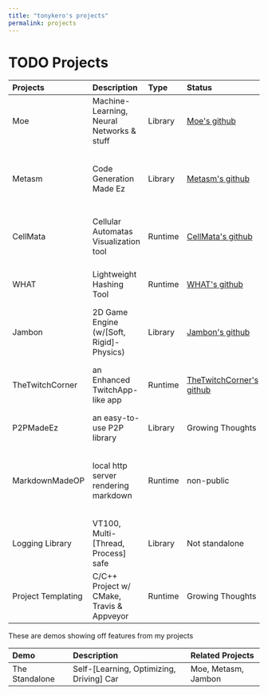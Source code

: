 ```yaml
---
title: "tonykero's projects"
permalink: projects
---
```


# TODO Projects

| Projects          | Description                               | Type      | Status                                        | TODO                                                                      |
| :---              | :---                                      | :---      | :---                                          | :---                                                                      |
| Moe               | Machine-Learning, Neural Networks & stuff | Library   | [Moe's github             ][repo-moe      ]   | Add Parallel Implementations + NNs + Cellular Automatas                   |
| Metasm            | Code Generation Made Ez                   | Library   | [Metasm's github          ][repo-metasm   ]   | Refactor with LLVM + WebAssembly + Emscripten + Decompilers to LLVM IR    |
| CellMata          | Cellular Automatas Visualization tool     | Runtime   | [CellMata's github        ][repo-cellmata ]   | Delete ? make a Complete Automatas Library ? Merge into Moe ?             |
| WHAT              | Lightweight Hashing Tool                  | Runtime   | [WHAT's github            ][repo-what     ]   | Add Compressions algorithms + pw manager                                  |
| Jambon            | 2D Game Engine (w/[Soft, Rigid]-Physics)  | Library   | [Jambon's github          ][repo-jambon   ]   | Just Do It, Box2D + SFML + ImGui                                          |
| TheTwitchCorner   | an Enhanced TwitchApp-like app            | Runtime   | [TheTwitchCorner's github ][repo-ttc      ]   | Add CURL Requests + Twitch bot, to check online streamers                 |
| P2PMadeEz         | an easy-to-use P2P library                | Library   | Growing Thoughts                              | libuv + uws ? Nat Traversal Techniques                                    |
| MarkdownMadeOP    | local http server rendering markdown      | Runtime   | non-public                                    | Real-time update (uws ?) + VSCode extension ? Instant markdown fork ?     |
| Logging Library   | VT100, Multi-[Thread, Process] safe       | Library   | Not standalone                                | Just Do It                                                                |
| Project Templating| C/C++ Project w/ CMake, Travis & Appveyor | Runtime   | Growing Thoughts                              | JSON Details, Just Do It                                                  |

[repo-moe      ]: https://github.com/tonykero/Moe                     "Moe's Repository"
[repo-metasm   ]: https://github.com/tonykero/Metasm                  "Metasm's Repository"
[repo-cellmata ]: https://github.com/tonykero/CellMata                "CellMata's Repository"
[repo-what     ]: https://github.com/tonykero/WHAT                    "WHAT's Repository"
[repo-jambon   ]: https://github.com/tonykero/Jambon                  "Jambon's Repository"
[repo-ttc      ]: http://lab.codinglab.io/tony_kero/TheTwitchCorner   "TheTwitchCorner's Repository"

These are demos showing off features from my projects

| Demo              | Description                               | Related Projects      |
| :---              | :---                                      | :---                  |
| The Standalone    | Self-[Learning, Optimizing, Driving] Car  | Moe, Metasm, Jambon   |
